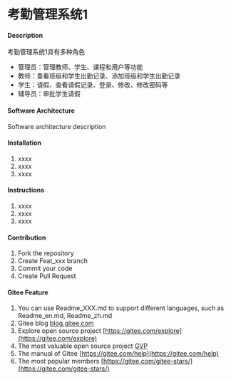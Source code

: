 # 考勤管理系统1

#### Description
考勤管理系统1具有多种角色

- 管理员：管理教师、学生、课程和用户等功能
- 教师：查看班级和学生出勤记录、添加班级和学生出勤记录
- 学生：请假、查看请假记录、登录、修改、修改密码等
- 辅导员：审批学生请假

#### Software Architecture
Software architecture description

#### Installation

1.  xxxx
2.  xxxx
3.  xxxx

#### Instructions

1.  xxxx
2.  xxxx
3.  xxxx

#### Contribution

1.  Fork the repository
2.  Create Feat_xxx branch
3.  Commit your code
4.  Create Pull Request


#### Gitee Feature

1.  You can use Readme\_XXX.md to support different languages, such as Readme\_en.md, Readme\_zh.md
2.  Gitee blog [blog.gitee.com](https://blog.gitee.com)
3.  Explore open source project [https://gitee.com/explore](https://gitee.com/explore)
4.  The most valuable open source project [GVP](https://gitee.com/gvp)
5.  The manual of Gitee [https://gitee.com/help](https://gitee.com/help)
6.  The most popular members  [https://gitee.com/gitee-stars/](https://gitee.com/gitee-stars/)
